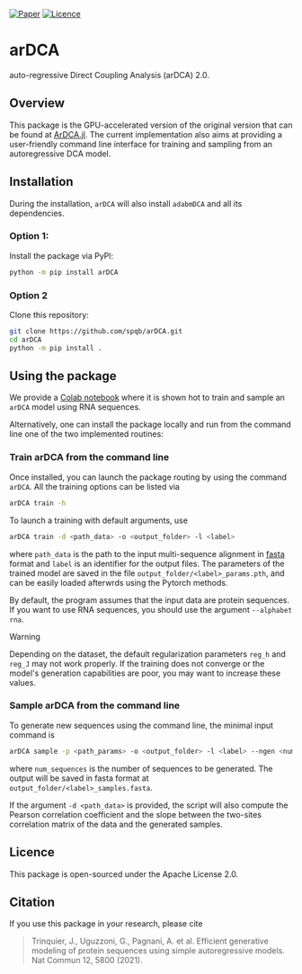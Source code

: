[![Paper](https://img.shields.io/badge/Published-Nat_Commun-green)](https://www.nature.com/articles/s41467-021-25756-4)
[![Licence](https://img.shields.io/badge/Licence-Apache-red)](https://www.nature.com/articles/s41467-021-25756-4)

# arDCA
auto-regressive Direct Coupling Analysis (arDCA) 2.0.

## Overview
This package is the GPU-accelerated version of the original version that can be found at [ArDCA.jl](https://github.com/pagnani/ArDCA.jl). The current implementation also aims at providing a user-friendly command line interface for training and sampling from an autoregressive DCA model.

## Installation
During the installation, `arDCA` will also install `adabmDCA` and all its dependencies.
### Option 1:
Install the package via PyPl:
```bash
python -m pip install arDCA
```
### Option 2
Clone this repository:
```bash
git clone https://github.com/spqb/arDCA.git
cd arDCA
python -m pip install .
```
## Using the package
We provide a [Colab notebook](https://colab.research.google.com/drive/1z0z0-CT6iW6g2lZEYfnEVsyVfcexfrHX?authuser=1#scrollTo=KzB5JgiDbw6X) where it is shown hot to train and sample an `arDCA` model using RNA sequences.

Alternatively, one can install the package locally and run from the command line one of the two implemented routines:

### Train arDCA from the command line
Once installed, you can launch the package routing by using the command `arDCA`. All the training options can be listed via
```bash
arDCA train -h
```
To launch a training with default arguments, use
```bash
arDCA train -d <path_data> -o <output_folder> -l <label>
```
where `path_data` is the path to the input multi-sequence alignment in [fasta](https://en.wikipedia.org/wiki/FASTA_format) format and `label` is an identifier for the output files. The parameters of the trained model are saved in the file `output_folder/<label>_params.pth`, and can be easily loaded afterwrds using the Pytorch methods.

By default, the program assumes that the input data are protein sequences. If you want to use RNA sequences, you should use the argument `--alphabet rna`.

> [!WARNING]
> Depending on the dataset, the default regularization parameters `reg_h` and `reg_J` may not work properly. If the training does not converge or the model's generation capabilities are poor, you may want to increase these values.

### Sample arDCA from the command line
To generate new sequences using the command line, the minimal input command is
```bash
arDCA sample -p <path_params> -o <output_folder> -l <label> --ngen <num_sequences>
```
where `num_sequences` is the number of sequences to be generated. The output will be saved in fasta format at `output_folder/<label>_samples.fasta`.

If the argument `-d <path_data>` is provided, the script will also compute the Pearson correlation coefficient and the slope between the two-sites correlation matrix of the data and the generated samples.

## Licence
This package is open-sourced under the Apache License 2.0.

## Citation
If you use this package in your research, please cite
> Trinquier, J., Uguzzoni, G., Pagnani, A. et al. Efficient generative modeling of protein sequences using simple autoregressive models. Nat Commun 12, 5800 (2021).

